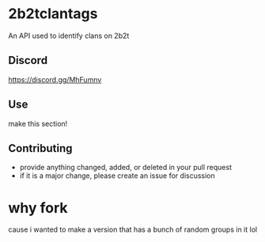 # 2b2tclantags
An API used to identify clans on 2b2t

## Discord
https://discord.gg/MhFumnv

## Use
make this section!

## Contributing
- provide anything changed, added, or deleted in your pull request
- if it is a major change, please create an issue for discussion

# why fork
cause i wanted to make a version that has a bunch of random groups in it lol
